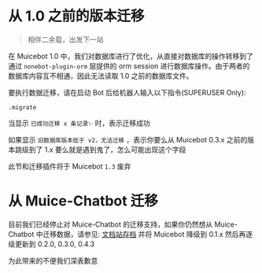 # 从 1.0 之前的版本迁移

> 相伴二余载，出发下一站

在 Muicebot 1.0 中，我们对数据库进行了优化，从直接对数据库的操作转移到了通过 `nonebot-plugin-orm` 层提供的 orm session 进行数据库操作。由于两者的数据库内容互不相通，因此无法读取 1.0 之前的数据库文件。

要执行数据迁移，请在启动 Bot 后给机器人输入以下指令(SUPERUSER Only):

```
.migrate
```

当显示 `已成功迁移 x 条记录✨` 时，表示迁移成功

如果显示 `旧数据库版本低于 v2，无法迁移` ，表示你要么从 Muicebot 0.3.x 之前的版本跳级到了 1.x 要么就是遇到鬼了，怎么可能出现这个字段

此节和迁移插件将于 Muicebot `1.3` 废弃


# 从 Muice-Chatbot 迁移

目前我们已经停止对 Muice-Chatbot 的迁移支持，如果你仍然想从 Muice-Chatbot 中迁移数据，请参见: [文档站存档](https://github.com/MuikaAI/Muicebot-Doc/blob/c2c279294aa200cd9f800f8a053b1ab05d53e3fd/docs/guide/migrations.md) 并将 Muicebot 降级到 0.1.x 然后再逐级更新到 0.2.0, 0.3.0, 0.4.3

为此带来的不便我们深表歉意